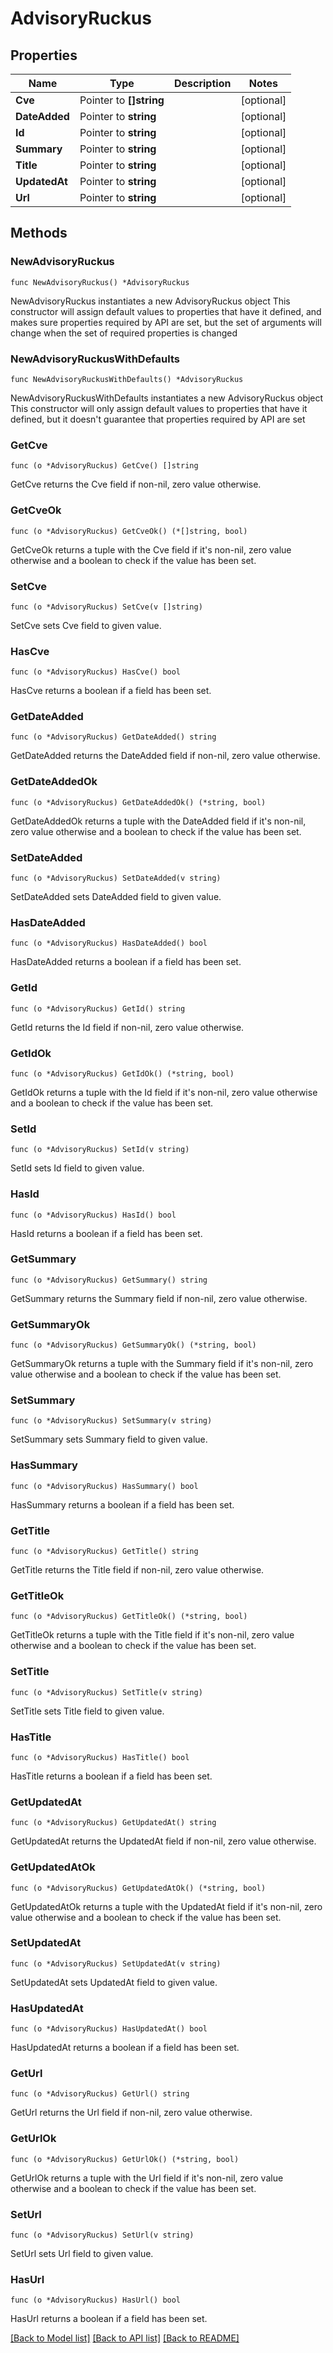 # AdvisoryRuckus

## Properties

Name | Type | Description | Notes
------------ | ------------- | ------------- | -------------
**Cve** | Pointer to **[]string** |  | [optional] 
**DateAdded** | Pointer to **string** |  | [optional] 
**Id** | Pointer to **string** |  | [optional] 
**Summary** | Pointer to **string** |  | [optional] 
**Title** | Pointer to **string** |  | [optional] 
**UpdatedAt** | Pointer to **string** |  | [optional] 
**Url** | Pointer to **string** |  | [optional] 

## Methods

### NewAdvisoryRuckus

`func NewAdvisoryRuckus() *AdvisoryRuckus`

NewAdvisoryRuckus instantiates a new AdvisoryRuckus object
This constructor will assign default values to properties that have it defined,
and makes sure properties required by API are set, but the set of arguments
will change when the set of required properties is changed

### NewAdvisoryRuckusWithDefaults

`func NewAdvisoryRuckusWithDefaults() *AdvisoryRuckus`

NewAdvisoryRuckusWithDefaults instantiates a new AdvisoryRuckus object
This constructor will only assign default values to properties that have it defined,
but it doesn't guarantee that properties required by API are set

### GetCve

`func (o *AdvisoryRuckus) GetCve() []string`

GetCve returns the Cve field if non-nil, zero value otherwise.

### GetCveOk

`func (o *AdvisoryRuckus) GetCveOk() (*[]string, bool)`

GetCveOk returns a tuple with the Cve field if it's non-nil, zero value otherwise
and a boolean to check if the value has been set.

### SetCve

`func (o *AdvisoryRuckus) SetCve(v []string)`

SetCve sets Cve field to given value.

### HasCve

`func (o *AdvisoryRuckus) HasCve() bool`

HasCve returns a boolean if a field has been set.

### GetDateAdded

`func (o *AdvisoryRuckus) GetDateAdded() string`

GetDateAdded returns the DateAdded field if non-nil, zero value otherwise.

### GetDateAddedOk

`func (o *AdvisoryRuckus) GetDateAddedOk() (*string, bool)`

GetDateAddedOk returns a tuple with the DateAdded field if it's non-nil, zero value otherwise
and a boolean to check if the value has been set.

### SetDateAdded

`func (o *AdvisoryRuckus) SetDateAdded(v string)`

SetDateAdded sets DateAdded field to given value.

### HasDateAdded

`func (o *AdvisoryRuckus) HasDateAdded() bool`

HasDateAdded returns a boolean if a field has been set.

### GetId

`func (o *AdvisoryRuckus) GetId() string`

GetId returns the Id field if non-nil, zero value otherwise.

### GetIdOk

`func (o *AdvisoryRuckus) GetIdOk() (*string, bool)`

GetIdOk returns a tuple with the Id field if it's non-nil, zero value otherwise
and a boolean to check if the value has been set.

### SetId

`func (o *AdvisoryRuckus) SetId(v string)`

SetId sets Id field to given value.

### HasId

`func (o *AdvisoryRuckus) HasId() bool`

HasId returns a boolean if a field has been set.

### GetSummary

`func (o *AdvisoryRuckus) GetSummary() string`

GetSummary returns the Summary field if non-nil, zero value otherwise.

### GetSummaryOk

`func (o *AdvisoryRuckus) GetSummaryOk() (*string, bool)`

GetSummaryOk returns a tuple with the Summary field if it's non-nil, zero value otherwise
and a boolean to check if the value has been set.

### SetSummary

`func (o *AdvisoryRuckus) SetSummary(v string)`

SetSummary sets Summary field to given value.

### HasSummary

`func (o *AdvisoryRuckus) HasSummary() bool`

HasSummary returns a boolean if a field has been set.

### GetTitle

`func (o *AdvisoryRuckus) GetTitle() string`

GetTitle returns the Title field if non-nil, zero value otherwise.

### GetTitleOk

`func (o *AdvisoryRuckus) GetTitleOk() (*string, bool)`

GetTitleOk returns a tuple with the Title field if it's non-nil, zero value otherwise
and a boolean to check if the value has been set.

### SetTitle

`func (o *AdvisoryRuckus) SetTitle(v string)`

SetTitle sets Title field to given value.

### HasTitle

`func (o *AdvisoryRuckus) HasTitle() bool`

HasTitle returns a boolean if a field has been set.

### GetUpdatedAt

`func (o *AdvisoryRuckus) GetUpdatedAt() string`

GetUpdatedAt returns the UpdatedAt field if non-nil, zero value otherwise.

### GetUpdatedAtOk

`func (o *AdvisoryRuckus) GetUpdatedAtOk() (*string, bool)`

GetUpdatedAtOk returns a tuple with the UpdatedAt field if it's non-nil, zero value otherwise
and a boolean to check if the value has been set.

### SetUpdatedAt

`func (o *AdvisoryRuckus) SetUpdatedAt(v string)`

SetUpdatedAt sets UpdatedAt field to given value.

### HasUpdatedAt

`func (o *AdvisoryRuckus) HasUpdatedAt() bool`

HasUpdatedAt returns a boolean if a field has been set.

### GetUrl

`func (o *AdvisoryRuckus) GetUrl() string`

GetUrl returns the Url field if non-nil, zero value otherwise.

### GetUrlOk

`func (o *AdvisoryRuckus) GetUrlOk() (*string, bool)`

GetUrlOk returns a tuple with the Url field if it's non-nil, zero value otherwise
and a boolean to check if the value has been set.

### SetUrl

`func (o *AdvisoryRuckus) SetUrl(v string)`

SetUrl sets Url field to given value.

### HasUrl

`func (o *AdvisoryRuckus) HasUrl() bool`

HasUrl returns a boolean if a field has been set.


[[Back to Model list]](../README.md#documentation-for-models) [[Back to API list]](../README.md#documentation-for-api-endpoints) [[Back to README]](../README.md)


